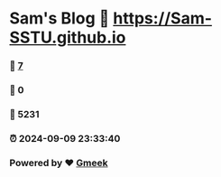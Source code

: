 # Sam's Blog :link: https://Sam-SSTU.github.io 
### :page_facing_up: [7](https://Sam-SSTU.github.io/tag.html) 
### :speech_balloon: 0 
### :hibiscus: 5231 
### :alarm_clock: 2024-09-09 23:33:40 
### Powered by :heart: [Gmeek](https://github.com/Meekdai/Gmeek)
